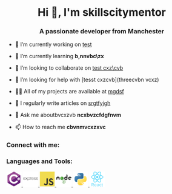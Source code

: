 <h1 align="center">Hi 👋, I'm skillscitymentor</h1>
<h3 align="center">A passionate developer from Manchester</h3>

- 🔭 I’m currently working on [test](onw)

- 🌱 I’m currently learning **b,nnvbc\zx**

- 👯 I’m looking to collaborate on [test cxz\cvb](twocvbnv)

- 🤝 I’m looking for help with [tesst cxzcvb](threecvbn vcxz)

- 👨‍💻 All of my projects are available at [mgdsf](mgdsf)

- 📝 I regularly write articles on [srgtfyjgh](srgtfyjgh)

- 💬 Ask me aboutbvcxzvb **ncxbvzcfdgfnvm**

- 📫 How to reach me **cbvnmvcxzxvc**

<h3 align="left">Connect with me:</h3>
<p align="left">
</p>

<h3 align="left">Languages and Tools:</h3>
<p align="left"> <a href="https://www.w3schools.com/cs/" target="_blank" rel="noreferrer"> <img src="https://raw.githubusercontent.com/devicons/devicon/master/icons/csharp/csharp-original.svg" alt="csharp" width="40" height="40"/> </a> <a href="https://expressjs.com" target="_blank" rel="noreferrer"> <img src="https://raw.githubusercontent.com/devicons/devicon/master/icons/express/express-original-wordmark.svg" alt="express" width="40" height="40"/> </a> <a href="https://developer.mozilla.org/en-US/docs/Web/JavaScript" target="_blank" rel="noreferrer"> <img src="https://raw.githubusercontent.com/devicons/devicon/master/icons/javascript/javascript-original.svg" alt="javascript" width="40" height="40"/> </a> <a href="https://nodejs.org" target="_blank" rel="noreferrer"> <img src="https://raw.githubusercontent.com/devicons/devicon/master/icons/nodejs/nodejs-original-wordmark.svg" alt="nodejs" width="40" height="40"/> </a> <a href="https://www.python.org" target="_blank" rel="noreferrer"> <img src="https://raw.githubusercontent.com/devicons/devicon/master/icons/python/python-original.svg" alt="python" width="40" height="40"/> </a> <a href="https://reactjs.org/" target="_blank" rel="noreferrer"> <img src="https://raw.githubusercontent.com/devicons/devicon/master/icons/react/react-original-wordmark.svg" alt="react" width="40" height="40"/> </a> </p>
